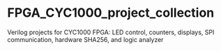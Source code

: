 # FPGA_CYC1000_project_collection
Verilog projects for CYC1000 FPGA: LED control, counters, displays, SPI communication, hardware SHA256, and logic analyzer
